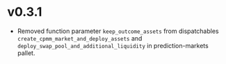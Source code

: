 # v0.3.1
- Removed function parameter `keep_outcome_assets` from dispatchables `create_cpmm_market_and_deploy_assets` and `deploy_swap_pool_and_additional_liquidity` in prediction-markets pallet.